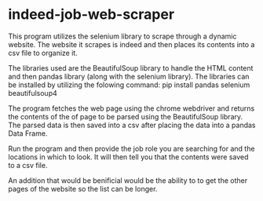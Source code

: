 # indeed-job-web-scraper
This program utilizes the selenium library to scrape through a dynamic website. The website it scrapes is indeed and then places its contents into a csv file to organize it. 

The libraries used are the BeautifulSoup library to handle the HTML content and then pandas library (along with the selenium library). The libraries can be installed by utilizing the folowing command:
pip install pandas selenium beautifulsoup4

The program fetches the web page using the chrome webdriver and returns the contents of the of page to be parsed using the BeautifulSoup library. The parsed data is then saved into a csv after placing the data into a pandas Data Frame. 

Run the program and then provide the job role you are searching for and the locations in which to look. It will then tell you that the contents were saved to a csv file.

An addition that would be benificial would be the ability to to get the other pages of the website so the list can be longer. 